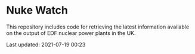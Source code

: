 # Nuke Watch

This repository includes code for retrieving the latest information available on the output of EDF nuclear power plants in the UK.

Last updated: 2021-07-19 00:23